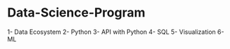 # Data-Science-Program
1- Data Ecosystem 
2- Python
3- API with Python
4- SQL
5- Visualization
6- ML
